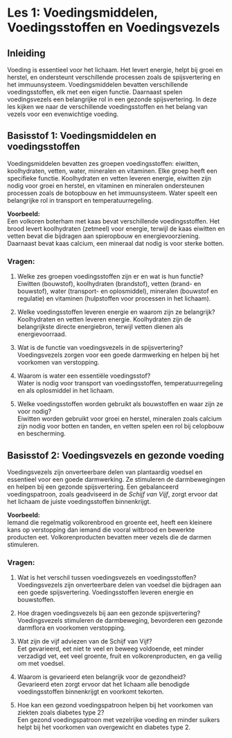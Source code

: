 # **Les 1: Voedingsmiddelen, Voedingsstoffen en Voedingsvezels**

## **Inleiding**  
Voeding is essentieel voor het lichaam. Het levert energie, helpt bij groei en herstel, en ondersteunt verschillende processen zoals de spijsvertering en het immuunsysteem. Voedingsmiddelen bevatten verschillende voedingsstoffen, elk met een eigen functie. Daarnaast spelen voedingsvezels een belangrijke rol in een gezonde spijsvertering. In deze les kijken we naar de verschillende voedingsstoffen en het belang van vezels voor een evenwichtige voeding.  


## **Basisstof 1: Voedingsmiddelen en voedingsstoffen**  
Voedingsmiddelen bevatten zes groepen voedingsstoffen: eiwitten, koolhydraten, vetten, water, mineralen en vitaminen. Elke groep heeft een specifieke functie. Koolhydraten en vetten leveren energie, eiwitten zijn nodig voor groei en herstel, en vitaminen en mineralen ondersteunen processen zoals de botopbouw en het immuunsysteem. Water speelt een belangrijke rol in transport en temperatuurregeling.  

**Voorbeeld:**  
Een volkoren boterham met kaas bevat verschillende voedingsstoffen. Het brood levert koolhydraten (zetmeel) voor energie, terwijl de kaas eiwitten en vetten bevat die bijdragen aan spieropbouw en energievoorziening. Daarnaast bevat kaas calcium, een mineraal dat nodig is voor sterke botten.  

### **Vragen:**  
1. Welke zes groepen voedingsstoffen zijn er en wat is hun functie?  
 Eiwitten (bouwstof), koolhydraten (brandstof), vetten (brand- en bouwstof), water (transport- en oplosmiddel), mineralen (bouwstof en regulatie) en vitaminen (hulpstoffen voor processen in het lichaam).   

2. Welke voedingsstoffen leveren energie en waarom zijn ze belangrijk?  
 Koolhydraten en vetten leveren energie. Koolhydraten zijn de belangrijkste directe energiebron, terwijl vetten dienen als energievoorraad.   

3. Wat is de functie van voedingsvezels in de spijsvertering?  
 Voedingsvezels zorgen voor een goede darmwerking en helpen bij het voorkomen van verstopping.   

4. Waarom is water een essentiële voedingsstof?  
 Water is nodig voor transport van voedingsstoffen, temperatuurregeling en als oplosmiddel in het lichaam.   

5. Welke voedingsstoffen worden gebruikt als bouwstoffen en waar zijn ze voor nodig?  
 Eiwitten worden gebruikt voor groei en herstel, mineralen zoals calcium zijn nodig voor botten en tanden, en vetten spelen een rol bij celopbouw en bescherming.   



## **Basisstof 2: Voedingsvezels en gezonde voeding**  
Voedingsvezels zijn onverteerbare delen van plantaardig voedsel en essentieel voor een goede darmwerking. Ze stimuleren de darmbewegingen en helpen bij een gezonde spijsvertering. Een gebalanceerd voedingspatroon, zoals geadviseerd in de *Schijf van Vijf*, zorgt ervoor dat het lichaam de juiste voedingsstoffen binnenkrijgt.  

**Voorbeeld:**  
Iemand die regelmatig volkorenbrood en groente eet, heeft een kleinere kans op verstopping dan iemand die vooral witbrood en bewerkte producten eet. Volkorenproducten bevatten meer vezels die de darmen stimuleren.  

### **Vragen:**  
1. Wat is het verschil tussen voedingsvezels en voedingsstoffen?  
 Voedingsvezels zijn onverteerbare delen van voedsel die bijdragen aan een goede spijsvertering. Voedingsstoffen leveren energie en bouwstoffen.   

2. Hoe dragen voedingsvezels bij aan een gezonde spijsvertering?  
 Voedingsvezels stimuleren de darmbeweging, bevorderen een gezonde darmflora en voorkomen verstopping.   

3. Wat zijn de vijf adviezen van de Schijf van Vijf?  
 Eet gevarieerd, eet niet te veel en beweeg voldoende, eet minder verzadigd vet, eet veel groente, fruit en volkorenproducten, en ga veilig om met voedsel.   

4. Waarom is gevarieerd eten belangrijk voor de gezondheid?  
 Gevarieerd eten zorgt ervoor dat het lichaam alle benodigde voedingsstoffen binnenkrijgt en voorkomt tekorten.   

5. Hoe kan een gezond voedingspatroon helpen bij het voorkomen van ziekten zoals diabetes type 2?  
 Een gezond voedingspatroon met vezelrijke voeding en minder suikers helpt bij het voorkomen van overgewicht en diabetes type 2.   



